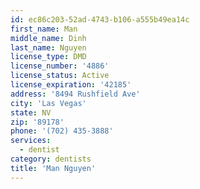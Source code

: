 ```yaml
---
id: ec86c203-52ad-4743-b106-a555b49ea14c
first_name: Man
middle_name: Dinh
last_name: Nguyen
license_type: DMD
license_number: '4886'
license_status: Active
license_expiration: '42185'
address: '8494 Rushfield Ave'
city: 'Las Vegas'
state: NV
zip: '89178'
phone: '(702) 435-3888'
services:
  - dentist
category: dentists
title: 'Man Nguyen'
---
```

